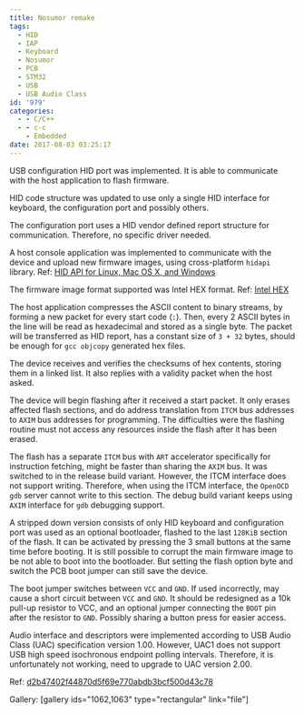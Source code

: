 ```yaml
---
title: Nosumor remake
tags:
  - HID
  - IAP
  - Keyboard
  - Nosumor
  - PCB
  - STM32
  - USB
  - USB Audio Class
id: '979'
categories:
  - - C/C++
  - - c-c
    - Embedded
date: 2017-08-03 03:25:17
---
```


USB configuration HID port was implemented. It is able to communicate with the host application to flash firmware.
<!-- more -->
HID code structure was updated to use only a single HID interface for keyboard, the configuration port and possibly others.

The configuration port uses a HID vendor defined report structure for communication. Therefore, no specific driver needed.

A host console application was implemented to communicate with the device and upload new firmware images, using cross-platform `hidapi` library. Ref: [HID API for Linux, Mac OS X, and Windows](www.signal11.us/oss/hidapi)

The firmware image format supported was Intel HEX format. Ref: [Intel HEX](https://en.wikipedia.org/wiki/Intel_HEX)

The host application compresses the ASCII content to binary streams, by forming a new packet for every start code (`:`). Then, every 2 ASCII bytes in the line will be read as hexadecimal and stored as a single byte. The packet will be transferred as HID report, has a constant size of `3 + 32` bytes, should be enough for `gcc objcopy` generated hex files.

The device receives and verifies the checksums of hex contents, storing them in a linked list. It also replies with a validity packet when the host asked.

The device will begin flashing after it received a start packet. It only erases affected flash sections, and do address translation from `ITCM` bus addresses to `AXIM` bus addresses for programming. The difficulties were the flashing routine must not access any resources inside the flash after it has been erased.

The flash has a separate `ITCM` bus with `ART` accelerator specifically for instruction fetching, might be faster than sharing the `AXIM` bus. It was switched to in the release build variant. However, the ITCM interface does not support writing. Therefore, when using the ITCM interface, the `OpenOCD` `gdb` server cannot write to this section. The debug build variant keeps using `AXIM` interface for `gdb` debugging support.

A stripped down version consists of only HID keyboard and configuration port was used as an optional bootloader, flashed to the last `128KiB` section of the flash. It can be activated by pressing the 3 small buttons at the same time before booting. It is still possible to corrupt the main firmware image to be not able to boot into the bootloader. But setting the flash option byte and switch the PCB boot jumper can still save the device.

The boot jumper switches between `VCC` and `GND`. If used incorrectly, may cause a short circuit between `VCC` and `GND`. It should be redesigned as a 10k pull-up resistor to VCC, and an optional jumper connecting the `BOOT` pin after the resistor to `GND`. Possibly sharing a button press for easier access.

Audio interface and descriptors were implemented according to USB Audio Class (UAC) specification version 1.00. However, UAC1 does not support USB high speed isochronous endpoint polling intervals. Therefore, it is unfortunately not working, need to upgrade to UAC version 2.00.

Ref: [d2b47402f44870d5f69e770abdb3bcf500d43c78](https://github.com/zhiyb/Nosumor/tree/d2b47402f44870d5f69e770abdb3bcf500d43c78)

Gallery: \[gallery ids="1062,1063" type="rectangular" link="file"\]